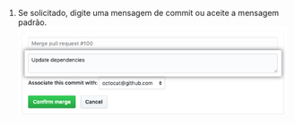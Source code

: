1. Se solicitado, digite uma mensagem de commit ou aceite a mensagem padrão. ![Campo Commit message (Mensagem do commit)](/assets/images/help/pull_requests/merge_box/pullrequest-commitmessage.png)
